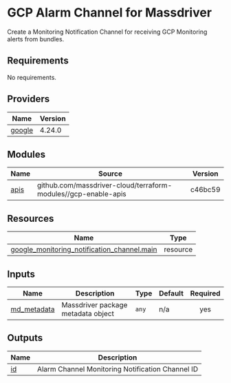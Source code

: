 # GCP Alarm Channel for Massdriver

Create a Monitoring Notification Channel for receiving GCP Monitoring alerts from bundles.

<!-- BEGINNING OF PRE-COMMIT-TERRAFORM DOCS HOOK -->
## Requirements

No requirements.

## Providers

| Name | Version |
|------|---------|
| <a name="provider_google"></a> [google](#provider\_google) | 4.24.0 |

## Modules

| Name | Source | Version |
|------|--------|---------|
| <a name="module_apis"></a> [apis](#module\_apis) | github.com/massdriver-cloud/terraform-modules//gcp-enable-apis | c46bc59 |

## Resources

| Name | Type |
|------|------|
| [google_monitoring_notification_channel.main](https://registry.terraform.io/providers/hashicorp/google/latest/docs/resources/monitoring_notification_channel) | resource |

## Inputs

| Name | Description | Type | Default | Required |
|------|-------------|------|---------|:--------:|
| <a name="input_md_metadata"></a> [md\_metadata](#input\_md\_metadata) | Massdriver package metadata object | `any` | n/a | yes |

## Outputs

| Name | Description |
|------|-------------|
| <a name="output_id"></a> [id](#output\_id) | Alarm Channel Monitoring Notification Channel ID |
<!-- END OF PRE-COMMIT-TERRAFORM DOCS HOOK -->
